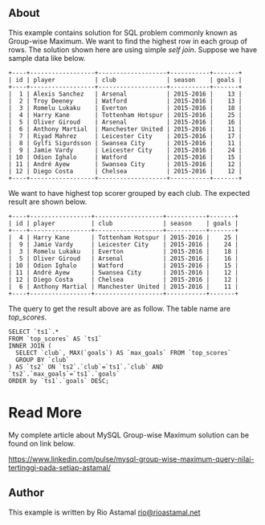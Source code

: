 ## About

This example contains solution for SQL problem commonly known as Group-wise
Maximum. We want to find the highest row in each group of rows. The solution
shown here are using simple _self join_. Suppose we have sample data like
below.

```
+----+------------------+-------------------+-----------+-------+
| id | player           | club              | season    | goals |
+----+------------------+-------------------+-----------+-------+
|  1 | Alexis Sanchez   | Arsenal           | 2015-2016 |    13 |
|  2 | Troy Deeney      | Watford           | 2015-2016 |    13 |
|  3 | Romelu Lukaku    | Everton           | 2015-2016 |    18 |
|  4 | Harry Kane       | Tottenham Hotspur | 2015-2016 |    25 |
|  5 | Oliver Giroud    | Arsenal           | 2015-2016 |    16 |
|  6 | Anthony Martial  | Manchester United | 2015-2016 |    11 |
|  7 | Riyad Mahrez     | Leicester City    | 2015-2016 |    17 |
|  8 | Gylfi Sigurdsson | Swansea City      | 2015-2016 |    11 |
|  9 | Jamie Vardy      | Leicester City    | 2015-2016 |    24 |
| 10 | Odion Ighalo     | Watford           | 2015-2016 |    15 |
| 11 | André Ayew       | Swansea City      | 2015-2016 |    12 |
| 12 | Diego Costa      | Chelsea           | 2015-2016 |    12 |
+----+------------------+-------------------+-----------+-------+
```

We want to have highest top scorer grouped by each club. The expected result
are shown below.

```
+----+-----------------+-------------------+-----------+-------+
| id | player          | club              | season    | goals |
+----+-----------------+-------------------+-----------+-------+
|  4 | Harry Kane      | Tottenham Hotspur | 2015-2016 |    25 |
|  9 | Jamie Vardy     | Leicester City    | 2015-2016 |    24 |
|  3 | Romelu Lukaku   | Everton           | 2015-2016 |    18 |
|  5 | Oliver Giroud   | Arsenal           | 2015-2016 |    16 |
| 10 | Odion Ighalo    | Watford           | 2015-2016 |    15 |
| 11 | André Ayew      | Swansea City      | 2015-2016 |    12 |
| 12 | Diego Costa     | Chelsea           | 2015-2016 |    12 |
|  6 | Anthony Martial | Manchester United | 2015-2016 |    11 |
+----+-----------------+-------------------+-----------+-------+
```

The query to get the result above are as follow. The table name are
_top_scores_.

```
SELECT `ts1`.*
FROM `top_scores` AS `ts1`
INNER JOIN (
  SELECT `club`, MAX(`goals`) AS `max_goals` FROM `top_scores`
  GROUP BY `club`
) AS `ts2` ON `ts2`.`club`=`ts1`.`club` AND `ts2`.`max_goals`=`ts1`.`goals`
ORDER by `ts1`.`goals` DESC;
```

# Read More

My complete article about MySQL Group-wise Maximum solution can be found
on link below.

https://www.linkedin.com/pulse/mysql-group-wise-maximum-query-nilai-tertinggi-pada-setiap-astamal/

## Author

This example is written by Rio Astamal <rio@rioastamal.net>